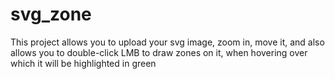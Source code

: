 # svg_zone
This project allows you to upload your svg image, zoom in, move it, and also allows you to double-click LMB to draw zones on it, when hovering over which it will be highlighted in green
